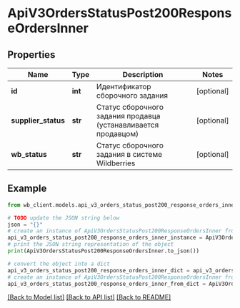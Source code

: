 # ApiV3OrdersStatusPost200ResponseOrdersInner


## Properties

Name | Type | Description | Notes
------------ | ------------- | ------------- | -------------
**id** | **int** | Идентификатор сборочного задания | [optional] 
**supplier_status** | **str** | Статус сборочного задания продавца (устанавливается продавцом) | [optional] 
**wb_status** | **str** | Статус сборочного задания в системе Wildberries | [optional] 

## Example

```python
from wb_client.models.api_v3_orders_status_post200_response_orders_inner import ApiV3OrdersStatusPost200ResponseOrdersInner

# TODO update the JSON string below
json = "{}"
# create an instance of ApiV3OrdersStatusPost200ResponseOrdersInner from a JSON string
api_v3_orders_status_post200_response_orders_inner_instance = ApiV3OrdersStatusPost200ResponseOrdersInner.from_json(json)
# print the JSON string representation of the object
print(ApiV3OrdersStatusPost200ResponseOrdersInner.to_json())

# convert the object into a dict
api_v3_orders_status_post200_response_orders_inner_dict = api_v3_orders_status_post200_response_orders_inner_instance.to_dict()
# create an instance of ApiV3OrdersStatusPost200ResponseOrdersInner from a dict
api_v3_orders_status_post200_response_orders_inner_from_dict = ApiV3OrdersStatusPost200ResponseOrdersInner.from_dict(api_v3_orders_status_post200_response_orders_inner_dict)
```
[[Back to Model list]](../README.md#documentation-for-models) [[Back to API list]](../README.md#documentation-for-api-endpoints) [[Back to README]](../README.md)


